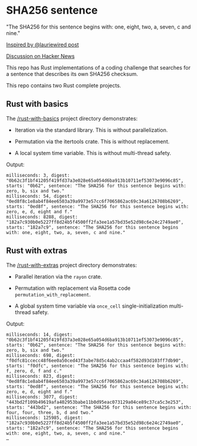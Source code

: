 # SHA256 sentence

"The SHA256 for this sentence begins with: one, eight, two, a, seven, c and nine."

[Inspired by @lauriewired post](https://twitter.com/lauriewired/status/1700982575291142594)

[Discussion on Hacker News](https://news.ycombinator.com/item?id=37465086)

This repo has Rust implementations of a coding challenge that searches for a sentence that describes its own SHA256 checksum.

This repo contains two Rust complete projects.

## Rust with basics

The [/rust-with-basics](/rust-with-basics) project directory demonstrates:

* Iteration via the standard library. This is without parallelization.

* Permutation via the itertools crate. This is without replacement.

* A local system time variable. This is without multi-thread safety.

Output:

```
milliseconds: 3, digest: "0b62c3f1bf41205f419fd37a3e028e65a054d6ba913b10711ef53073e9096c85", starts: "0b62", sentence: "The SHA256 for this sentence begins with: zero, b, six and two."
milliseconds: 54, digest: "0ed8f8c1e8ab4f84ee6503a39a9973e57cc6f7065862ac69c34a6126708b6269", starts: "0ed8f", sentence: "The SHA256 for this sentence begins with: zero, e, d, eight and f."
milliseconds: 8288, digest: "182a7c930b0e5227ff8d24b5f4500ff2fa3ee1a57bd35e52d98c6e24c2749ae0", starts: "182a7c9", sentence: "The SHA256 for this sentence begins with: one, eight, two, a, seven, c and nine."
``````

## Rust with extras

The [/rust-with-extras](rust-with-extras) project directory demonstrates:

* Parallel iteration via the `rayon` crate.

* Permutation with replacement via Rosetta code `permutation_with_replacement`.

* A global system time variable via `once_cell` single-initialization multi-thread safety.

Output:

```
milliseconds: 14, digest: "0b62c3f1bf41205f419fd37a3e028e65a054d6ba913b10711ef53073e9096c85", starts: "0b62", sentence: "The SHA256 for this sentence begins with: zero, b, six and two."
milliseconds: 698, digest: "f0dfc81ccecc48f6ee0a50ced43f3abe78d5c4ab2ccaa4f582d93d103ff7db90", starts: "f0dfc", sentence: "The SHA256 for this sentence begins with: f, zero, d, f and c."
milliseconds: 823, digest: "0ed8f8c1e8ab4f84ee6503a39a9973e57cc6f7065862ac69c34a6126708b6269", starts: "0ed8f", sentence: "The SHA256 for this sentence begins with: zero, e, d, eight and f."
milliseconds: 3077, digest: "443bd2f109b49619afa402953babe11b0d95eac073129a04ce89c37ca5c3e253", starts: "443bd2", sentence: "The SHA256 for this sentence begins with: four, four, three, b, d and two."
milliseconds: 125985, digest: "182a7c930b0e5227ff8d24b5f4500ff2fa3ee1a57bd35e52d98c6e24c2749ae0", starts: "182a7c9", sentence: "The SHA256 for this sentence begins with: one, eight, two, a, seven, c and nine."
…
```
